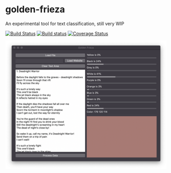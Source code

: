 # golden-frieza
An experimental tool for text classification, still very WIP

[![Build Status](https://travis-ci.org/Pomettini/golden-frieza.svg?branch=master)](https://travis-ci.org/Pomettini/golden-frieza)
[![Build status](https://ci.appveyor.com/api/projects/status/4q68m98t57t4slu4?svg=true)](https://ci.appveyor.com/project/Pomettini/golden-frieza)
[![Coverage Status](https://coveralls.io/repos/github/Pomettini/golden-frieza/badge.svg)](https://coveralls.io/github/Pomettini/golden-frieza)

![Golden Frieza Screenshot](screenshot.png)
